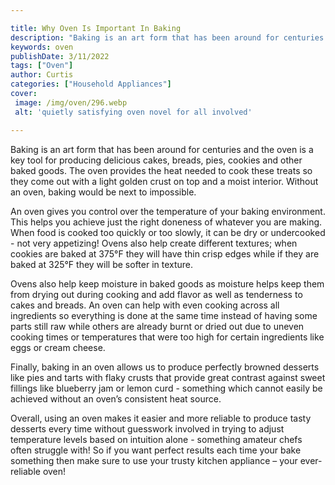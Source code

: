```yaml
---

title: Why Oven Is Important In Baking
description: "Baking is an art form that has been around for centuries and the oven is a key tool for producing delicious cakes, breads, pies, c...you wont regret reading on"
keywords: oven
publishDate: 3/11/2022
tags: ["Oven"]
author: Curtis
categories: ["Household Appliances"]
cover: 
 image: /img/oven/296.webp
 alt: 'quietly satisfying oven novel for all involved'

---
```


Baking is an art form that has been around for centuries and the oven is a key tool for producing delicious cakes, breads, pies, cookies and other baked goods. The oven provides the heat needed to cook these treats so they come out with a light golden crust on top and a moist interior. Without an oven, baking would be next to impossible. 

An oven gives you control over the temperature of your baking environment. This helps you achieve just the right doneness of whatever you are making. When food is cooked too quickly or too slowly, it can be dry or undercooked - not very appetizing! Ovens also help create different textures; when cookies are baked at 375°F they will have thin crisp edges while if they are baked at 325°F they will be softer in texture. 

Ovens also help keep moisture in baked goods as moisture helps keep them from drying out during cooking and add flavor as well as tenderness to cakes and breads. An oven can help with even cooking across all ingredients so everything is done at the same time instead of having some parts still raw while others are already burnt or dried out due to uneven cooking times or temperatures that were too high for certain ingredients like eggs or cream cheese. 

Finally, baking in an oven allows us to produce perfectly browned desserts like pies and tarts with flaky crusts that provide great contrast against sweet fillings like blueberry jam or lemon curd - something which cannot easily be achieved without an oven’s consistent heat source. 

Overall, using an oven makes it easier and more reliable to produce tasty desserts every time without guesswork involved in trying to adjust temperature levels based on intuition alone - something amateur chefs often struggle with! So if you want perfect results each time your bake something then make sure to use your trusty kitchen appliance – your ever-reliable oven!
